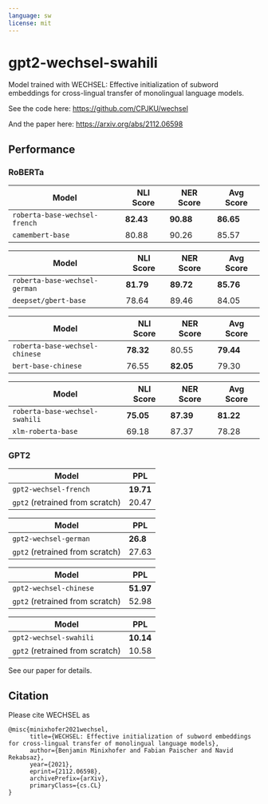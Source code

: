 ```yaml
---
language: sw
license: mit
---
```


# gpt2-wechsel-swahili

Model trained with WECHSEL: Effective initialization of subword embeddings for cross-lingual transfer of monolingual language models.

See the code here: https://github.com/CPJKU/wechsel

And the paper here: https://arxiv.org/abs/2112.06598

## Performance

### RoBERTa

| Model | NLI Score | NER Score | Avg Score |
|---|---|---|---|
| `roberta-base-wechsel-french` | **82.43** | **90.88** | **86.65** |
| `camembert-base`   | 80.88 | 90.26 | 85.57 |


| Model | NLI Score | NER Score | Avg Score |
|---|---|---|---|
| `roberta-base-wechsel-german` | **81.79** | **89.72** | **85.76** |
| `deepset/gbert-base`   | 78.64 | 89.46 | 84.05 |

| Model | NLI Score | NER Score | Avg Score |
|---|---|---|---|
| `roberta-base-wechsel-chinese` | **78.32** | 80.55 | **79.44** |
| `bert-base-chinese`   | 76.55 | **82.05** | 79.30 |

| Model | NLI Score | NER Score | Avg Score |
|---|---|---|---|
| `roberta-base-wechsel-swahili` | **75.05** | **87.39** | **81.22** |
| `xlm-roberta-base`   | 69.18 | 87.37 | 78.28 |

### GPT2

| Model | PPL |
|---|---|
| `gpt2-wechsel-french` | **19.71** |
| `gpt2` (retrained from scratch)  | 20.47 |

| Model | PPL |
|---|---|
| `gpt2-wechsel-german` | **26.8** |
| `gpt2` (retrained from scratch)  | 27.63 |

| Model | PPL |
|---|---|
| `gpt2-wechsel-chinese` | **51.97** |
| `gpt2` (retrained from scratch)  | 52.98 |

| Model | PPL |
|---|---|
| `gpt2-wechsel-swahili` | **10.14** |
| `gpt2` (retrained from scratch)  | 10.58 |

See our paper for details.

## Citation

Please cite WECHSEL as

```
@misc{minixhofer2021wechsel,
      title={WECHSEL: Effective initialization of subword embeddings for cross-lingual transfer of monolingual language models}, 
      author={Benjamin Minixhofer and Fabian Paischer and Navid Rekabsaz},
      year={2021},
      eprint={2112.06598},
      archivePrefix={arXiv},
      primaryClass={cs.CL}
}
```

